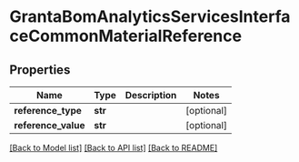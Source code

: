 # GrantaBomAnalyticsServicesInterfaceCommonMaterialReference

## Properties
Name | Type | Description | Notes
------------ | ------------- | ------------- | -------------
**reference_type** | **str** |  | [optional] 
**reference_value** | **str** |  | [optional] 

[[Back to Model list]](../README.md#documentation-for-models) [[Back to API list]](../README.md#documentation-for-api-endpoints) [[Back to README]](../README.md)

